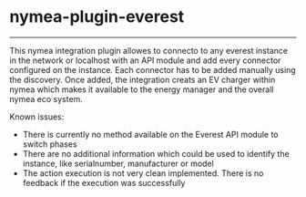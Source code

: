 # nymea-plugin-everest
--------------------------------

This nymea integration plugin allowes to connecto to any everest instance in the network or localhost with an API module and add every connector configured on the instance.
Each connector has to be added manually using the discovery. Once added, the integration creats an EV charger within nymea which makes it available to the energy manager and the overall nymea eco system.

Known issues:

* There is currently no method available on the Everest API module to switch phases
* There are no additional information which could be used to identify the instance, like serialnumber, manufacturer or model
* The action execution is not very clean implemented. There is no feedback if the execution was successfully


